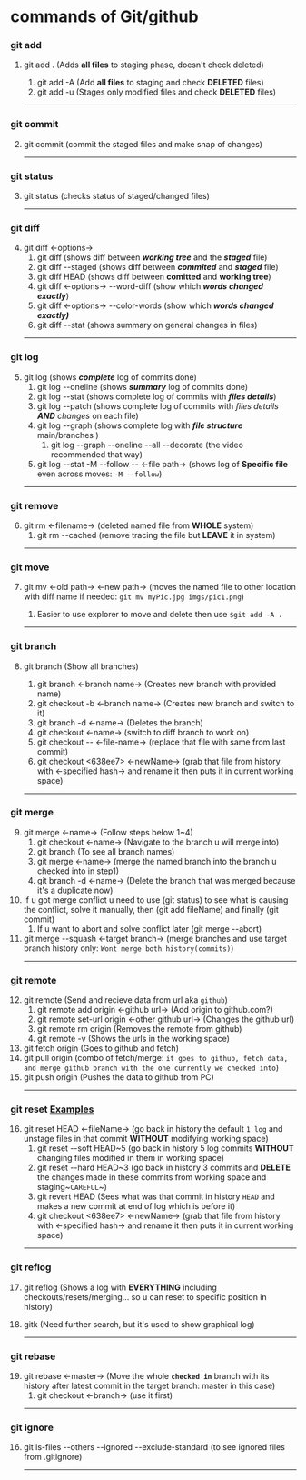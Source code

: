 # commands of Git/github

### git add

1. git add . (Adds **all files** to staging phase, doesn't check deleted)

   1. git add -A (Add **all files** to staging and check **DELETED** files)
   2. git add -u (Stages only modified files and check **DELETED** files)

    <hr>

### git commit

2. git commit (commit the staged files and make snap of changes)<hr>

### git status

3. git status (checks status of staged/changed files)<hr>

### git diff

4. git diff <-options->
   1. git diff (shows diff between **_working tree_** and the **_staged_** file)
   2. git diff --staged (shows diff between **_commited_** and **_staged_** file)
   3. git diff HEAD (shows diff between **comitted** and **working tree**)
   4. git diff <-options-> --word-diff (show which **_words changed exactly_**)
   5. git diff <-options-> --color-words (show which **_words changed exactly)_**
   6. git diff --stat (shows summary on general changes in files)
   <hr>

### git log

5. git log (shows **_complete_** log of commits done)
   1. git log --oneline (shows **_summary_** log of commits done)
   2. git log --stat (shows complete log of commits with **_files details_**)
   3. git log --patch (shows complete log of commits with _files details_ **_AND_** _changes_ on each file)
   4. git log --graph (shows complete log with **_file structure_** main/branches )
      1. git log --graph --oneline --all --decorate (the video recommended that way)
   5. git log --stat -M --follow -- <-file path-> (shows log of **Specific file** even across moves: `-M --follow`)
   <hr>

### git remove

6. git rm <-filename-> (deleted named file from **WHOLE** system)
   1. git rm --cached (remove tracing the file but **LEAVE** it in system)
   <hr>

### git move

7. git mv <-old path-> <-new path-> (moves the named file to other location with diff name if needed: `git mv myPic.jpg imgs/pic1.png`)

   1. Easier to use explorer to move and delete then use `$git add -A .`
   <hr>

### git branch

8.  git branch (Show all branches)

    1. git branch <-branch name-> (Creates new branch with provided name)
    1. git checkout -b <-branch name-> (Creates new branch and switch to it)
    1. git branch -d <-name-> (Deletes the branch)
    1. git checkout <-name-> (switch to diff branch to work on)
    1. git checkout -- <-file-name-> (replace that file with same from last commit)
    1. git checkout <638ee7> <-newName-> (grab that file from history with <-specified hash-> and rename it then puts it in current working space)
    <hr>

### git merge

9. git merge <-name-> (Follow steps below 1~4)
   1. git checkout <-name-> (Navigate to the branch u will merge into)
   2. git branch (To see all branch names)
   3. git merge <-name-> (merge the named branch into the branch u checked into in step1)
   4. git branch -d <-name-> (Delete the branch that was merged because it's a duplicate now)
10. If u got merge conflict u need to use (git status) to see what is causing the conflict, solve it manually, then (git add fileName) and finally (git commit)
    1. If u want to abort and solve conflict later (git merge --abort)
11. git merge --squash <-target branch-> (merge branches and use target branch history only: `Wont merge both history(commits)`)<hr>

### git remote

12. git remote (Send and recieve data from url aka `github`)
    1. git remote add origin <-github url-> (Add origin to github.com?)
    2. git remote set-url origin <-other github url-> (Changes the github url)
    3. git remote rm origin (Removes the remote from github)
    4. git remote -v (Shows the urls in the working space)
13. git fetch origin (Goes to github and fetch)
14. git pull origin (combo of fetch/merge: `it goes to github, fetch data, and merge github branch with the one currently we checked into`)
15. git push origin (Pushes the data to github from PC)<hr>

### git reset [Examples](https://devconnected.com/how-to-undo-last-git-commit/)

16. git reset HEAD <-fileName-> (go back in history the default `1 log` and unstage files in that commit **WITHOUT** modifying working space)
    1. git reset --soft HEAD~5 (go back in history 5 log commits **WITHOUT** changing files modified in them in working space)
    1. git reset --hard HEAD~3 (go back in history 3 commits and **DELETE** the changes made in these commits from working space and staging~`CAREFUL`~)
    1. git revert HEAD (Sees what was that commit in history `HEAD` and makes a new commit at end of log which is before it)
    1. git checkout <638ee7> <-newName-> (grab that file from history with <-specified hash-> and rename it then puts it in current working space)
    <hr>

### git reflog

17. git reflog (Shows a log with **EVERYTHING** including checkouts/resets/merging... so u can reset to specific position in history)

1. gitk (Need further search, but it's used to show graphical log)<hr>

### git rebase

19. git rebase <-master-> (Move the whole **`checked in`** branch with its history after latest commit in the target branch: master in this case)
    1. git checkout <-branch-> (use it first)
    <hr>

### git ignore

16. git ls-files --others --ignored --exclude-standard (to see ignored files from .gitignore)<hr>
